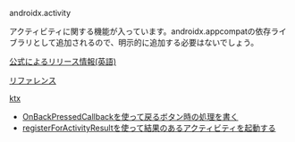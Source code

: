 androidx.activity

アクティビティに関する機能が入っています。androidx.appcompatの依存ライブラリとして追加されるので、明示的に追加する必要はないでしょう。

[公式によるリリース情報(英語)](https://developer.android.com/jetpack/androidx/releases/activity?hl=en)

[リファレンス](https://developer.android.com/reference/androidx/activity/package-summary)

[ktx](https://developer.android.com/kotlin/ktx/extensions-list?hl=en#androidxactivity)

- [OnBackPressedCallbackを使って戻るボタン時の処理を書く](./OnBackPressedCallback.html)
- [registerForActivityResultを使って結果のあるアクティビティを起動する](./registerForActivityResult.html)
